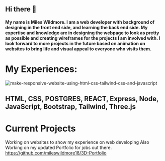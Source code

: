 ## Hi there 👋

#### My name is Miles Wildmore. I am a web developer with background of designing in the front end side, and learning the back end side. My expertise and knowledge are in designing the webpage to look as pretty as possible and creating wireframes for the projects I am involved with. I look forward to more projects in the future based on animation on websites to bring life and visual appeal to everyone who visits them.

# My Experiences:
![make-responsive-website-using-html-css-tailwind-css-and-javascript](https://github.com/user-attachments/assets/4467908a-29c2-42c2-80c6-3b6bc9df4311)

## HTML, CSS, POSTGRES, REACT, Express, Node, JavaScript, Bootstrap, Tailwind, Three.js

# Current Projects

Working on websites to show my experience on web developing
Also Working on my updated Portfolio for jobs out there.
https://github.com/mileswildmore18/3D-Portfolio
<!--
**mileswildmore18/mileswildmore18** is a ✨ _special_ ✨ repository because its `README.md` (this file) appears on your GitHub profile.

Here are some ideas to get you started:

- 🔭 I’m currently working on ...
- 🌱 I’m currently learning ...
- 👯 I’m looking to collaborate on ...
- 🤔 I’m looking for help with ...
- 💬 Ask me about ...
- 📫 How to reach me: ...
- 😄 Pronouns: ...
- ⚡ Fun fact: ...
-->
